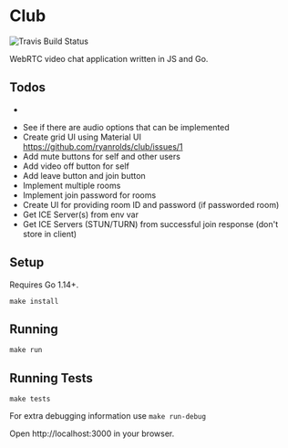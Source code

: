 # Club

![Travis Build Status](https://travis-ci.org/ryanrolds/club.svg?branch=master)

WebRTC video chat application written in JS and Go.

## Todos

* ~~~Propagate "leaves" and update client to remove peers/videos that left~~~
* See if there are audio options that can be implemented
* Create grid UI using Material UI https://github.com/ryanrolds/club/issues/1
* Add mute buttons for self and other users
* Add video off button for self
* Add leave button and join button
* Implement multiple rooms
* Implement join password for rooms
* Create UI for providing room ID and password (if passworded room)
* Get ICE Server(s) from env var
* Get ICE Servers (STUN/TURN) from successful join response (don't store in client)

## Setup

Requires Go 1.14+.

```
make install
```

## Running

```
make run
```

## Running Tests
```
make tests
```

For extra debugging information use `make run-debug`

Open http://localhost:3000 in your browser.
